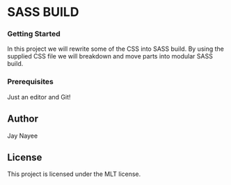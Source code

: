 # SASS BUILD

### Getting Started
In this project we will rewrite some of the CSS into SASS build.
By using the supplied CSS file we will breakdown and move parts into modular SASS build.

### Prerequisites
Just an editor and Git!

## Author 
Jay Nayee

## License
This project is licensed under the MLT license.
